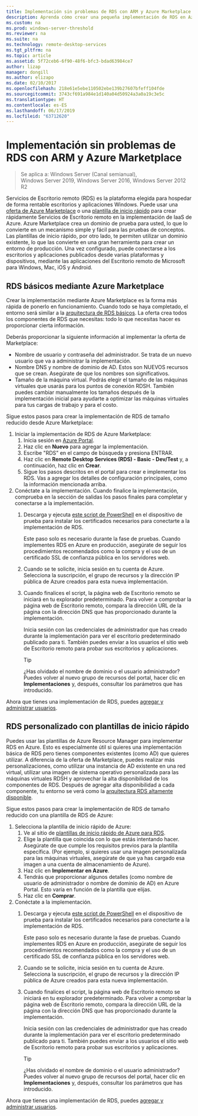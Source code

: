 ```yaml
---
title: Implementación sin problemas de RDS con ARM y Azure Marketplace
description: Aprenda cómo crear una pequeña implementación de RDS en Azure mediante plantillas de ARM y Azure Marketplace.
ms.custom: na
ms.prod: windows-server-threshold
ms.reviewer: na
ms.suite: na
ms.technology: remote-desktop-services
ms.tgt_pltfrm: na
ms.topic: article
ms.assetid: 5f72ceb6-6f90-48f6-bfc3-bdad63984ce7
author: lizap
manager: dongill
ms.author: elizapo
ms.date: 02/10/2017
ms.openlocfilehash: 218e61e5ebe110502ebe139b27607bfeff104fde
ms.sourcegitcommit: 3743cf691a984e1d140a04d50924a3a0a19c3e5c
ms.translationtype: HT
ms.contentlocale: es-ES
ms.lasthandoff: 06/17/2019
ms.locfileid: "63712620"
---
```

# <a name="seamlessly-deploy-rds-with-arm-and-azure-marketplace"></a>Implementación sin problemas de RDS con ARM y Azure Marketplace

>Se aplica a: Windows Server (Canal semianual), Windows Server 2019, Windows Server 2016, Windows Server 2012 R2

Servicios de Escritorio remoto (RDS) es la plataforma elegida para hospedar de forma rentable escritorios y aplicaciones Windows. Puede usar una [oferta de Azure Marketplace](#basic-rds-through-the-azure-marketplace) o una [plantilla de inicio rápido](#customized-rds-using-quickstart-templates) para crear rápidamente Servicios de Escritorio remoto en la implementación de IaaS de Azure. Azure Marketplace crea un dominio de prueba para usted, lo que lo convierte en un mecanismo simple y fácil para las pruebas de conceptos. Las plantillas de inicio rápido, por otro lado, te permiten utilizar un dominio existente, lo que las convierte en una gran herramienta para crear un entorno de producción. Una vez configurado, puede conectarse a los escritorios y aplicaciones publicados desde varias plataformas y dispositivos, mediante las aplicaciones del Escritorio remoto de Microsoft para Windows, Mac, iOS y Android.

## <a name="basic-rds-through-the-azure-marketplace"></a>RDS básicos mediante Azure Marketplace

Crear la implementación mediante Azure Marketplace es la forma más rápida de ponerlo en funcionamiento. Cuando todo se haya completado, el entorno será similar a la [arquitectura de RDS básicos](desktop-hosting-logical-architecture.md#basic-deployment). La oferta crea todos los componentes de RDS que necesitas: todo lo que necesitas hacer es proporcionar cierta información. 

Deberás proporcionar la siguiente información al implementar la oferta de Marketplace:
- Nombre de usuario y contraseña del administrador. Se trata de un nuevo usuario que va a administrar la implementación.
- Nombre DNS y nombre de dominio de AD. Estos son NUEVOS recursos que se crean. Asegúrate de que los nombres son significativos.
- Tamaño de la máquina virtual. Podrás elegir el tamaño de las máquinas virtuales que usarás para los puntos de conexión RDSH. También puedes cambiar manualmente los tamaños después de la implementación inicial para ayudarte a optimizar las máquinas virtuales para tus cargas de trabajo y para el costo.

Sigue estos pasos para crear la implementación de RDS de tamaño reducido desde Azure Marketplace: 

1. Iniciar la implementación de RDS de Azure Marketplace:
   1. Inicia sesión en [Azure Portal](https://portal.azure.com).
   2. Haz clic en **Nuevo** para agregar la implementación.
   3. Escribe "RDS" en el campo de búsqueda y presiona ENTRAR.
   4. Haz clic en **Remote Desktop Services (RDS) - Basic - Dev/Test** y, a continuación, haz clic en **Crear**.
   5. Sigue los pasos descritos en el portal para crear e implementar los RDS. Vas a agregar los detalles de configuración principales, como la información mencionada arriba. 
2. Conéctate a la implementación. Cuando finalice la implementación, comprueba en la sección de salidas los pasos finales para completar y conectarse a la implementación.
   1. Descarga y ejecuta [este script de PowerShell](https://gallery.technet.microsoft.com/Azure-Resource-Manager-4ea7e328) en el dispositivo de prueba para instalar los certificados necesarios para conectarte a la implementación de RDS. 
   
      Este paso solo es necesario durante la fase de pruebas. Cuando implementes RDS en Azure en producción, asegúrate de seguir los procedimientos recomendados como la compra y el uso de un certificado SSL de confianza pública en los servidores web.

   2. Cuando se te solicite, inicia sesión en tu cuenta de Azure. Selecciona la suscripción, el grupo de recursos y la dirección IP pública de Azure creados para esta nueva implementación.
   3. Cuando finalices el script, la página web de Escritorio remoto se iniciará en tu explorador predeterminado. Para volver a comprobar la página web de Escritorio remoto, compara la dirección URL de la página con la dirección DNS que has proporcionado durante la implementación. 
   
      Inicia sesión con las credenciales de administrador que has creado durante la implementación para ver el escritorio predeterminado publicado para ti. También puedes enviar a los usuarios el sitio web de Escritorio remoto para probar sus escritorios y aplicaciones.

      > [!TIP]
      > ¿Has olvidado el nombre de dominio o el usuario administrador? Puedes volver al nuevo grupo de recursos del portal, hacer clic en **Implementaciones** y, después, consultar los parámetros que has introducido.

Ahora que tienes una implementación de RDS, puedes [agregar y administrar usuarios](rds-user-management.md).

## <a name="customized-rds-using-quickstart-templates"></a>RDS personalizado con plantillas de inicio rápido

Puedes usar las plantillas de Azure Resource Manager para implementar RDS en Azure. Esto es especialmente útil si quieres una implementación básica de RDS pero tienes componentes existentes (como AD) que quieres utilizar. A diferencia de la oferta de Marketplace, puedes realizar más personalizaciones, como utilizar una instancia de AD existente en una red virtual, utilizar una imagen de sistema operativo personalizada para las máquinas virtuales RDSH y aprovechar la alta disponibilidad de los componentes de RDS. Después de agregar alta disponibilidad a cada componente, tu entorno se verá como la [arquitectura RDS altamente disponible](desktop-hosting-logical-architecture.md#highly-available-deployment).

Sigue estos pasos para crear la implementación de RDS de tamaño reducido con una plantilla de RDS de Azure: 

1. Selecciona la plantilla de inicio rápido de Azure:
   1. Ve al sitio de [plantillas de inicio rápido de Azure para RDS](https://aka.ms/rdautomation).
   2. Elige la plantilla que coincida con lo que estás intentando hacer. Asegúrate de que cumple los requisitos previos para la plantilla específica. (Por ejemplo, si quieres usar una imagen personalizada para las máquinas virtuales, asegúrate de que ya has cargado esa imagen a una cuenta de almacenamiento de Azure).
   3. Haz clic en **Implementar en Azure**.
   4. Tendrás que proporcionar algunos detalles (como nombre de usuario de administrador o nombre de dominio de AD) en Azure Portal. Esto varía en función de la plantilla que elijas.
   5. Haz clic en **Comprar**.
2. Conéctate a la implementación. 
   1. Descarga y ejecuta [este script de PowerShell](https://gallery.technet.microsoft.com/Azure-Resource-Manager-4ea7e328) en el dispositivo de prueba para instalar los certificados necesarios para conectarte a la implementación de RDS. 
   
      Este paso solo es necesario durante la fase de pruebas. Cuando implementes RDS en Azure en producción, asegúrate de seguir los procedimientos recomendados como la compra y el uso de un certificado SSL de confianza pública en los servidores web.

   2. Cuando se te solicite, inicia sesión en tu cuenta de Azure. Selecciona la suscripción, el grupo de recursos y la dirección IP pública de Azure creados para esta nueva implementación.
   3. Cuando finalices el script, la página web de Escritorio remoto se iniciará en tu explorador predeterminado. Para volver a comprobar la página web de Escritorio remoto, compara la dirección URL de la página con la dirección DNS que has proporcionado durante la implementación. 
   
      Inicia sesión con las credenciales de administrador que has creado durante la implementación para ver el escritorio predeterminado publicado para ti. También puedes enviar a los usuarios el sitio web de Escritorio remoto para probar sus escritorios y aplicaciones.

      > [!TIP]
      > ¿Has olvidado el nombre de dominio o el usuario administrador? Puedes volver al nuevo grupo de recursos del portal, hacer clic en **Implementaciones** y, después, consultar los parámetros que has introducido.

Ahora que tienes una implementación de RDS, puedes [agregar y administrar usuarios](rds-user-management.md).
